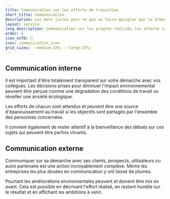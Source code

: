 ```yaml
---
title: Communication sur les efforts de transition
short_title: Communication
description: Les mots justes pour ne pas se faire épingler par le Green-washing
layout: service
long_description: Communication sur les progrès réalisés (en interne comme en externe).
order: 6
icon_utf8: 💬
icon: communication_icon
grid_sizes: --medium:33%; --large:25%;
---
```


## Communication interne

Il est important d'être totalement transparent sur votre démarche avec vos collègues. Les décisions prises pour diminuer l'impact environnemental peuvent être perçue comme une dégradation des conditions de travail ou réveiller une anxiété écologique.

Les efforts de chacun sont attendus et peuvent être une source d'épanouissement au travail si les objectifs sont partagés par l'ensemble des personnes concernées.

Il convient également de rester attentif à la bienveillance des débats sur ces sujets qui peuvent être parfois clivants.

## Communication externe

Communiquer sur sa démarche avec ses clients, prospects, utilisateurs ou autre partenaire est une action incroyablement complexe. Même les entreprises les plus douées en communication y ont laissé de plumes.

Pourtant les améliorations environnentales peuvent et doivent être mis en avant. Cela est possible en décrivant l'effort réalisé, en restant humble sur le résultat et en affichant les ambitions à venir.
